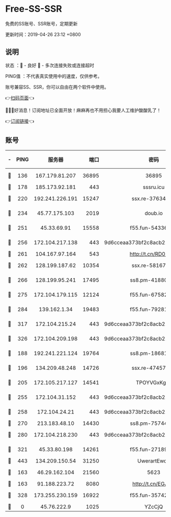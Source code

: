 # Free-SS-SSR

免费的SS账号、SSR账号，定期更新

更新时间：2019-04-26 23:12 +0800

## 说明

状态     ：🙂 - 良好 🙁 - 多次连接失败或连接超时

PING值   ：不代表真实使用中的速度，仅供参考。

账号兼容SS、SSR，你可以自由在两个软件中使用。

👉[扫码页面](https://liesauer.github.io/Free-SS-SSR/)👈

🎉🎉🎉好消息！订阅地址已全面开放！麻麻再也不用担心我要人工维护酸酸乳了！

👉[订阅链接](https://www.liesauer.net/yogurt/subscribe?ACCESS_TOKEN=DAYxR3mMaZAsaqUb)👈

## 账号

|-|PING|服务器|端口|密码|加密方式|区域|
|:----:|:----:|:-----:|-----:|:----:|:----:|:----:|
|🙂|136|167.179.81.207|36895|36895|aes-256-cfb|JP|
|🙂|178|185.173.92.181|443|sssru.icu|rc4-md5|RU|
|🙂|220|192.241.226.191|15247|ssx.re-37634241|aes-256-cfb|US|
|🙂|234|45.77.175.103|2019|doub.io|aes-128-ctr|SG|
|🙂|251|45.33.69.91|15558|f55.fun-54336919|aes-256-cfb|US|
|🙂|256|172.104.217.138|443|9d6cceaa373bf2c8acb22e60b6a58be6|aes-256-cfb|US|
|🙂|261|104.167.97.164|543|http://t.cn/RD0D7sx|rc4-md5|CA|
|🙂|262|128.199.187.62|10354|ssx.re-58167399|aes-256-cfb|SG|
|🙂|266|128.199.95.241|17495|ss8.pm-41880912|aes-256-cfb|SG|
|🙂|275|172.104.179.115|12124|f55.fun-67582155|aes-256-cfb|SG|
|🙂|284|139.162.1.34|19483|f55.fun-79281835|aes-256-cfb|SG|
|🙂|317|172.104.215.24|443|9d6cceaa373bf2c8acb22e60b6a58be6|aes-256-cfb|US|
|🙂|326|172.104.209.198|443|9d6cceaa373bf2c8acb22e60b6a58be6|aes-256-cfb|US|
|🙂|188|192.241.221.124|19764|ss8.pm-18681063|aes-256-cfb|US|
|🙂|196|134.209.48.248|14726|ssx.re-47457092|aes-256-cfb|US|
|🙂|205|172.105.217.127|14541|TPOYVGxKglpi|aes-256-cfb|JP|
|🙂|255|172.104.31.152|443|9d6cceaa373bf2c8acb22e60b6a58be6|aes-256-cfb|US|
|🙂|258|172.104.24.21|443|9d6cceaa373bf2c8acb22e60b6a58be6|aes-256-cfb|US|
|🙂|270|213.183.48.10|14430|ss8.pm-75744161|rc4-md5|RU|
|🙂|280|172.104.218.230|443|9d6cceaa373bf2c8acb22e60b6a58be6|aes-256-cfb|US|
|🙂|321|45.33.80.198|14261|f55.fun-27189216|aes-256-cfb|US|
|🙂|443|134.209.150.54|31250|UwerartEwqe|chacha20|IN|
|🙁|163|46.29.162.104|21560|5623|aes-128-ctr|RU|
|🙁|163|91.188.223.72|8080|http://t.cn/EGJIyrl|rc4-md5|RU|
|🙁|328|173.255.230.159|16922|f55.fun-35742732|aes-256-cfb|US|
|🙁|0|45.76.222.9|1025|YZcCjQ|rc4-md5|JP|
